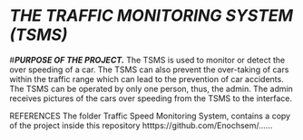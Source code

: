 # ***THE TRAFFIC MONITORING SYSTEM (TSMS)***

#***PURPOSE OF THE PROJECT.***
The TSMS is used to monitor or detect the over speeding of a car. The TSMS can also prevent the over-taking of cars within the traffic range
which can lead to the prevention of car accidents.
The TSMS can be operated by only one person, thus, the admin. The admin receives pictures of the cars over speeding from the TSMS to the 
interface.

REFERENCES
The folder Traffic Speed Monitoring System, contains a copy of the project inside this repository htttps://github.com/Enochsem/......





